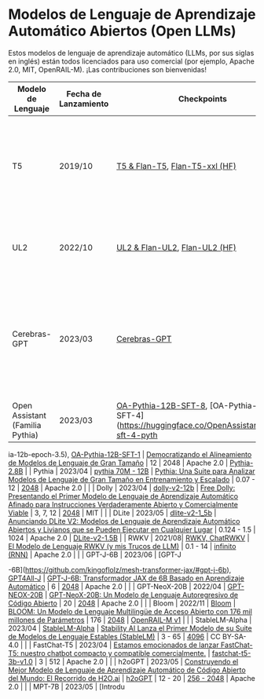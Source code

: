 # Modelos de Lenguaje de Aprendizaje Automático Abiertos (Open LLMs)

Estos modelos de lenguaje de aprendizaje automático (LLMs, por sus siglas en inglés) están todos licenciados para uso comercial (por ejemplo, Apache 2.0, MIT, OpenRAIL-M). ¡Las contribuciones son bienvenidas!

| Modelo de Lenguaje | Fecha de Lanzamiento | Checkpoints | Artículo/Blog | Parámetros (B) | Longitud del Contexto | Licencia | Pruébalo                                                                                                              |
| --- | --- | --- | --- | --- | --- | --- |---------------------------------------------------------------------------------------------------------------------|
| T5           | 2019/10 |[T5 & Flan-T5](https://github.com/google-research/t5x/blob/main/docs/models.md#flan-t5-checkpoints), [Flan-T5-xxl (HF)](https://huggingface.co/google/flan-t5-xxl)      | [Explorando los Límites del Aprendizaje por Transferencia con un Transformador Texto-a-Texto Unificado](https://github.com/google-research/text-to-text-transfer-transformer#released-model-checkpoints) | 0.06 - 11       | [512](https://discuss.huggingface.co/t/does-t5-truncate-input-longer-than-512-internally/3602) | Apache 2.0         | [T5-Large](https://github.com/slai-labs/get-beam/tree/main/examples/t5)                                               |
| UL2          | 2022/10 | [UL2 & Flan-UL2](https://github.com/google-research/google-research/tree/master/ul2#checkpoints), [Flan-UL2 (HF)](https://huggingface.co/google/flan-ul2)          | [UL2 20B: Un Aprendiz del Lenguaje Unificado de Código Abierto](https://ai.googleblog.com/2022/10/ul2-20b-open-source-unified-language.html)                                                       | 20             | [512, 2048](https://huggingface.co/google/flan-ul2#tldr) | Apache 2.0         |                                                                                                                       |
| Cerebras-GPT | 2023/03 | [Cerebras-GPT](https://huggingface.co/cerebras)                                           | [Cerebras-GPT: Una Familia de Modelos de Lenguaje de Aprendizaje Automático Abiertos, Eficientes en Cálculo y de Gran Tamaño](https://www.cerebras.net/blog/cerebras-gpt-a-family-of-open-compute-efficient-large-language-models/) ([Artículo](https://arxiv.org/abs/2304.03208)) | 0.111 - 13      | [2048](https://huggingface.co/cerebras/Cerebras-GPT-13B#model-details) | Apache 2.0         | [Cerebras-GPT-1.3B](https://github.com/slai-labs/get-beam/tree/main/examples/cerebras-gpt)                            |
| Open Assistant (Familia Pythia) | 2023/03 | [OA-Pythia-12B-SFT-8](https://huggingface.co/OpenAssistant/pythia-12b-sft-v8-7k-steps), [OA-Pythia-12B-SFT-4](https://huggingface.co/OpenAssistant/oasst-sft-4-pyth

ia-12b-epoch-3.5), [OA-Pythia-12B-SFT-1](https://huggingface.co/OpenAssistant/oasst-sft-1-pythia-12b) | [Democratizando el Alineamiento de Modelos de Lenguaje de Gran Tamaño](https://arxiv.org/abs/2304.07327) | 12     | 2048  | Apache 2.0                | [Pythia-2.8B](https://github.com/slai-labs/get-beam/tree/main/examples/pythia)                                        |
| Pythia       | 2023/04 | [pythia 70M - 12B](https://github.com/EleutherAI/pythia)                                   | [Pythia: Una Suite para Analizar Modelos de Lenguaje de Gran Tamaño en Entrenamiento y Escalado](https://arxiv.org/abs/2304.01373)                                                                    | 0.07 - 12       | [2048](https://arxiv.org/pdf/2304.01373.pdf) | Apache 2.0         |                                                                                                                       |
| Dolly        | 2023/04 | [dolly-v2-12b](https://huggingface.co/databricks/dolly-v2-12b)                            | [Free Dolly: Presentando el Primer Modelo de Lenguaje de Aprendizaje Automático Afinado para Instrucciones Verdaderamente Abierto y Comercialmente Viable](https://www.databricks.com/blog/2023/04/12/dolly-first-open-commercially-viable-instruction-tuned-llm)             | 3, 7, 12     | [2048](https://github.com/databrickslabs/dolly#dolly) | MIT                |                                                                                                                       |
| DLite | 2023/05 | [dlite-v2-1_5b](https://huggingface.co/aisquared/dlite-v2-1_5b) | [Anunciando DLite V2: Modelos de Lenguaje de Aprendizaje Automático Abiertos y Livianos que se Pueden Ejecutar en Cualquier Lugar](https://medium.com/ai-squared/announcing-dlite-v2-lightweight-open-llms-that-can-run-anywhere-a852e5978c6e) | 0.124 - 1.5 | 1024 | Apache 2.0         | [DLite-v2-1.5B](https://github.com/slai-labs/get-beam/tree/main/examples/dlite-v2)                                    |
| RWKV         | 2021/08| [RWKV, ChatRWKV](https://github.com/BlinkDL/RWKV-LM#rwkv-parallelizable-rnn-with-transformer-level-llm-performance-pronounced-as-rwakuv-from-4-major-params-r-w-k-v) | [El Modelo de Lenguaje RWKV (y mis Trucos de LLM)](https://github.com/BlinkDL/RWKV-LM)                                           | 0.1 - 14      | [infinito (RNN)](https://github.com/BlinkDL/RWKV-LM#rwkv-parallelizable-rnn-with-transformer-level-llm-performance-pronounced-as-rwakuv-from-4-major-params-r-w-k-v) | Apache 2.0         |                                                                                                                       |
| GPT-J-6B | 2023/06 | [GPT-J

-6B](https://github.com/kingoflolz/mesh-transformer-jax/#gpt-j-6b), [GPT4All-J](https://github.com/nomic-ai/gpt4all#raw-model) | [GPT-J-6B: Transformador JAX de 6B Basado en Aprendizaje Automático](https://arankomatsuzaki.wordpress.com/2021/06/04/gpt-j/) | 6 | [2048](https://github.com/kingoflolz/mesh-transformer-jax/#gpt-j-6b) | Apache 2.0 |                                                                                                                       |
| GPT-NeoX-20B | 2022/04 | [GPT-NEOX-20B](https://huggingface.co/EleutherAI/gpt-neox-20b) | [GPT-NeoX-20B: Un Modelo de Lenguaje Autoregresivo de Código Abierto](https://arxiv.org/abs/2304.04165) | 20 | [2048](https://huggingface.co/EleutherAI/gpt-neox-20b) | Apache 2.0 |                                                                                                                       |
| Bloom | 2022/11 | [Bloom](https://huggingface.co/bigscience/bloom) | [BLOOM: Un Modelo de Lenguaje Multilingüe de Acceso Abierto con 176 mil millones de Parámetros](https://arxiv.org/abs/2211.05100) | 176 | [2048](https://huggingface.co/bigscience/bloom) |  [OpenRAIL-M v1](https://huggingface.co/spaces/bigcode/bigcode-model-license-agreement) |                                                                                                                       |
| StableLM-Alpha | 2023/04 | [StableLM-Alpha](https://github.com/Stability-AI/StableLM#stablelm-alpha) | [Stability AI Lanza el Primer Modelo de su Suite de Modelos de Lenguaje Estables (StableLM)](https://stability.ai/blog/stability-ai-launches-the-first-of-its-stablelm-suite-of-language-models) | 3 - 65 | [4096](https://github.com/Stability-AI/StableLM#stablelm-alpha) | CC BY-SA-4.0 |                                                                                                                       |
| FastChat-T5 | 2023/04 | [Estamos emocionados de lanzar FastChat-T5: nuestro chatbot compacto y compatible comercialmente.](https://twitter.com/lmsysorg/status/1652037026705985537?s=20) | [fastchat-t5-3b-v1.0](https://huggingface.co/lmsys/fastchat-t5-3b-v1.0) | 3 | 512 | Apache 2.0 |                                                                                                                       |
| h2oGPT | 2023/05 | [Construyendo el Mejor Modelo de Lenguaje de Aprendizaje Automático de Código Abierto del Mundo: El Recorrido de H2O.ai](https://h2o.ai/blog/building-the-worlds-best-open-source-large-language-model-h2o-ais-journey/) | [h2oGPT](https://github.com/h2oai/h2ogpt) | 12 - 20 | [256 - 2048](https://huggingface.co/h2oai) | Apache 2.0 |                                                                                                                       |
| MPT-7B | 2023/05 | [Introdu
